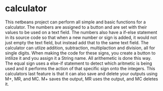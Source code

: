 # calculator
This netbeans project  can perform all simple and basic functions for a calculator. The numbers are assigned to a button and are set with their values to be used on a text field. The numbers also have a if-else statement in its source code so that when a new number or sign is added, it would not just empty the text field, but instead add that to the same text field. The calculator can utlize addition, subtraction, multiplaction and division, all for single digits. When making the code for these signs, you create a button to intilize it and you assign it a String name. All arithemetic is done this way. The equal sign uses a else-if statement to detect which aritmetic is being used and it performs the action of that specific sign onto the integers. This calculators last feature is that it can also save and delete your outputs using M+, MR, and MC. M+ saves the output, MR uses the output, and MC deletes it.
